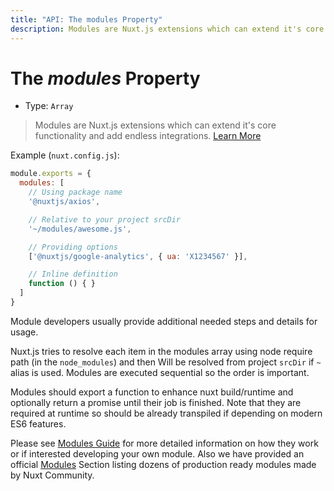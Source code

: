 ```yaml
---
title: "API: The modules Property"
description: Modules are Nuxt.js extensions which can extend it's core functionality and add endless integrations.
---
```


# The *modules* Property

- Type: `Array`

> Modules are Nuxt.js extensions which can extend it's core functionality and add endless integrations.  [Learn More](/guide/modules)

Example (`nuxt.config.js`):

```js
module.exports = {
  modules: [
    // Using package name
    '@nuxtjs/axios',

    // Relative to your project srcDir
    '~/modules/awesome.js',

    // Providing options
    ['@nuxtjs/google-analytics', { ua: 'X1234567' }],

    // Inline definition
    function () { }
  ]
}
```
Module developers usually provide additional needed steps and details for usage.

Nuxt.js tries to resolve each item in the modules array using node require path (in the `node_modules`) and then
Will be resolved from project `srcDir` if `~` alias is used. Modules are executed sequential so the order is important.

Modules should export a function to enhance nuxt build/runtime and optionally return a promise until their job is finished.
Note that they are required at runtime so should be already transpiled if depending on modern ES6 features.


Please see [Modules Guide](/guide/modules) for more detailed information on how they work or if interested developing your own module.
Also we have provided an official [Modules](https://github.com/nuxt-community/awesome-nuxt#modules) Section listing dozens of production ready modules made by Nuxt Community.
